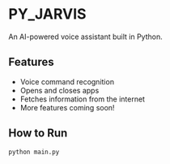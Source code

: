 # PY_JARVIS
An AI-powered voice assistant built in Python.

## Features
- Voice command recognition
- Opens and closes apps
- Fetches information from the internet
- More features coming soon!

## How to Run
```bash
python main.py
